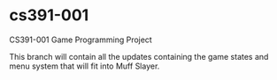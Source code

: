# cs391-001
CS391-001 Game Programming Project

This branch will contain all the updates containing the game states and menu system that will fit into Muff Slayer.
